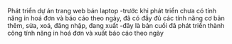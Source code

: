 Phát triển dự án trang web bán laptop
-trước khi phát triển chưa có tính năng in hoá đơn và báo cáo theo ngày, đã có đầy đủ các tính năng cơ bản thêm, sửa, xoá, đăng nhập, đang xuất 
-đây là bản cuối đã phát triển thành công tính năng in hoá đơn và xuất báo cáo theo ngày
